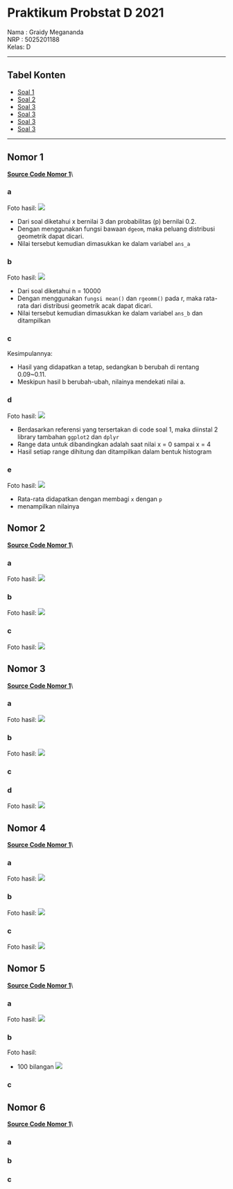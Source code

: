 # Praktikum Probstat D 2021

Nama : Graidy Megananda\
NRP  : 5025201188\
Kelas: D

---

## Tabel Konten
- [Soal 1](#nomor-1)
- [Soal 2](#nomor-2)
- [Soal 3](#nomor-3)
- [Soal 3](#nomor-4)
- [Soal 3](#nomor-5)
- [Soal 3](#nomor-6)


---

## Nomor 1
**[Source Code Nomor 1](https://github.com/Graidy27/P1_Probstat_D_5025201188/blob/main/Nomor%201.R)**\
### a
Foto hasil:
![](Pics/1a.png)
- Dari soal diketahui x bernilai 3 dan probabilitas (p) bernilai 0.2.
- Dengan menggunakan fungsi bawaan `dgeom`, maka peluang distribusi geometrik dapat dicari. 
- Nilai tersebut kemudian dimasukkan ke dalam variabel `ans_a`

### b
Foto hasil:
![](Pics/1b.png)
- Dari soal diketahui n = 10000
- Dengan menggunakan `fungsi mean()` dan `rgeomm()` pada r, maka rata-rata dari distribusi geometrik acak dapat dicari.
- Nilai tersebut kemudian dimasukkan ke dalam variabel `ans_b` dan ditampilkan

### c
Kesimpulannya:
- Hasil yang didapatkan a tetap, sedangkan b berubah di rentang 0.09~0.11.
- Meskipun hasil b berubah-ubah, nilainya mendekati nilai a.


### d
Foto hasil:
![](Pics/1d.png)
- Berdasarkan referensi yang tersertakan di code soal 1, maka diinstal 2 library tambahan `ggplot2` dan `dplyr`
- Range data untuk dibandingkan adalah saat nilai x = 0 sampai x = 4
- Hasil setiap range dihitung dan ditampilkan dalam bentuk histogram
### e
Foto hasil:
![](Pics/1e.png)
- Rata-rata didapatkan dengan membagi `x` dengan `p`
- menampilkan nilainya

## Nomor 2
**[Source Code Nomor 1](https://github.com/Graidy27/P1_Probstat_D_5025201188/blob/main/Nomor%202.R)**\
### a
Foto hasil:
![](Pics/2a.png)
### b
Foto hasil:
![](Pics/2b.png)
### c
Foto hasil:
![](Pics/2c.png)

## Nomor 3
**[Source Code Nomor 1](https://github.com/Graidy27/P1_Probstat_D_5025201188/blob/main/Nomor%203.R)**\
### a
Foto hasil:
![](Pics/3a.png)
### b
Foto hasil:
![](Pics/3b.png)
### c
### d
Foto hasil:
![](Pics/3d.png)

## Nomor 4
**[Source Code Nomor 1](https://github.com/Graidy27/P1_Probstat_D_5025201188/blob/main/Nomor%204.R)**\
### a
Foto hasil:
![](Pics/4a.png)
### b
Foto hasil:
![](Pics/4b.png)
### c
Foto hasil:
![](Pics/4b.png)

## Nomor 5
**[Source Code Nomor 1](https://github.com/Graidy27/P1_Probstat_D_5025201188/blob/main/Nomor%205.R)**\
### a
Foto hasil:
![](Pics/5a.png)
### b
Foto hasil:
- 100 bilangan
![](Pics/5a.png)

### c

## Nomor 6
**[Source Code Nomor 1](https://github.com/Graidy27/P1_Probstat_D_5025201188/blob/main/Nomor%206.R)**\
### a
### b
### c
